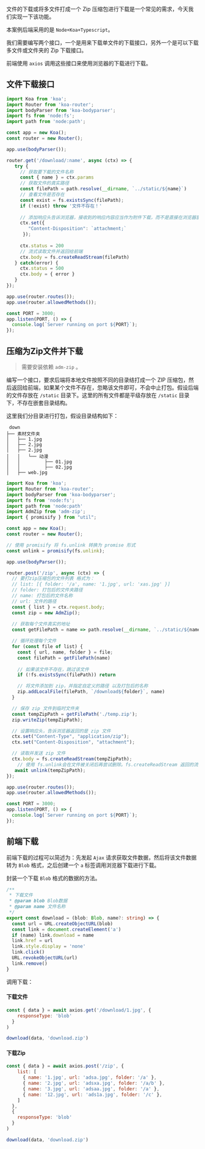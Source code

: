 文件的下载或将多文件打成一个 Zip 压缩包进行下载是一个常见的需求，今天我们实现一下该功能。

本案例后端采用的是 `Node+Koa+Typescript`。

我们需要编写两个接口，一个是用来下载单文件的下载接口，另外一个是可以下载多文件或文件夹的 Zip 下载接口。

前端使用 `axios` 调用这些接口来使用浏览器的下载进行下载。

## 文件下载接口

```ts
import Koa from 'koa';
import Router from 'koa-router';
import bodyParser from 'koa-bodyparser';
import fs from 'node:fs';
import path from 'node:path';

const app = new Koa();
const router = new Router();

app.use(bodyParser());

router.get('/download/:name', async (ctx) => {
   try {
     // 获取要下载的文件名称
     const { name } = ctx.params
     // 获取文件的真实路径
     const filePath = path.resolve(__dirname, `../static/${name}`)
     // 查看文件是否存在
     const exist = fs.existsSync(filePath);
     if (!exist) throw '文件不存在！'
     
     // 添加响应头告诉浏览器，接收到的响应内容应当作为附件下载，而不是直接在浏览器窗口内打开或嵌入。
     ctx.set({
        "Content-Disposition": `attachment;`
      });
     
     ctx.status = 200
     // 流式读取文件并返回给前端
     ctx.body = fs.createReadStream(filePath) 
   } catch(error) {
     ctx.status = 500
     ctx.body = { error }
   }
});

app.use(router.routes());
app.use(router.allowedMethods());

const PORT = 3000;
app.listen(PORT, () => {
  console.log(`Server running on port ${PORT}`);
});
```

## 压缩为Zip文件并下载

> 需要安装依赖 `adm-zip` 。

编写一个接口，要求后端将本地文件按照不同的目录结打成一个 ZIP 压缩包，然后返回给前端，如果某个文件不存在，忽略该文件即可，不会中止打包。假设后端的文件存放在 `/static` 目录下。这里的所有文件都是平级存放在 `/static` 目录下，不存在嵌套目录结构。

这里我们分目录进行打包，假设目录结构如下：

```shell
 down
├── 素材文件夹
│   ├── 1.jpg
│   ├── 2.jpg
│   ├── 2.jpg
│   │   └── 动漫
│   │         ├── 01.jpg
│   │         ├── 02.jpg
│   ├── web.jpg
```

```ts
import Koa from 'koa';
import Router from 'koa-router';
import bodyParser from 'koa-bodyparser';
import fs from 'node:fs';
import path from 'node:path'
import AdmZip from 'adm-zip';
import { promisify } from "util";

const app = new Koa();
const router = new Router();

// 使用 promisify 将 fs.unlink 转换为 promise 形式
const unlink = promisify(fs.unlink);

app.use(bodyParser());

router.post('/zip', async (ctx) => {
  // 要打zip压缩包的文件列表 格式为：
  // list: [{ folder: '/a', name: '1.jpg', url: 'xas.jpg' }]
  // folder: 打包后的文件夹路径
  // name: 打包后的文件名称
  // url: 文件的路径
  const { list } = ctx.request.body;
  const zip = new AdmZip();
  
  // 获取每个文件真实的地址
  const getFilePath = name => path.resolve(__dirname, `../static/${name}`)

  // 循环处理每个文件
  for (const file of list) {
    const { url, name, folder } = file;
    const filePath = getFilePath(name)
    
    // 如果该文件不存在，跳过该文件
    if (!fs.existsSync(filePath)) return

    // 将文件添加到 zip，并指定自定义的路径 以及打包后的名称
    zip.addLocalFile(filePath, `/download${folder}`, name)
  }

  // 保存 zip 文件到临时文件夹
  const tempZipPath = getFilePath('./temp.zip');
  zip.writeZip(tempZipPath);

  // 设置响应头，告诉浏览器返回的是 zip 文件
  ctx.set("Content-Type", "application/zip");
  ctx.set("Content-Disposition", "attachment");

  // 读取并发送 zip 文件
  ctx.body = fs.createReadStream(tempZipPath);
	// 使用 fs.unlink会在文件被关闭后再尝试删除。fs.createReadStream 返回的流会在读取完毕后自动关闭，这样就确保了文件被关闭后再进行删除操作，从而避免了出现文件仍被占用的情况
   await unlink(tempZipPath);
});

app.use(router.routes());
app.use(router.allowedMethods());

const PORT = 3000;
app.listen(PORT, () => {
  console.log(`Server running on port ${PORT}`);
});
```

## 前端下载

前端下载的过程可以简述为：先发起 `Ajax` 请求获取文件数据，然后将该文件数据转为 `Blob` 格式，之后创建一个 `a` 标签调用浏览器下载进行下载。

封装一个下载 `Blob` 格式的数据的方法。

```ts
/**
 * 下载文件
 * @param blob Blob数据
 * @param name 文件名称
 */
export const download = (blob: Blob, name?: string) => {
  const url = URL.createObjectURL(blob)
  const link = document.createElement('a')
  if (name) link.download = name
  link.href = url
  link.style.display = 'none'
  link.click()
  URL.revokeObjectURL(url)
  link.remove()
}
```

调用下载：

<!-- tabs:start -->

#### **下载文件**

```js
const { data } = await axios.get('/download/1.jpg', {
    responseType: 'blob'
  }
)

download(data, 'download.zip')
```

#### **下载Zip**

```js
const { data } = await axios.post('/zip', {
    list: [
      { name: '1.jpg', url: 'adsa.jpg', folder: '/a' },
      { name: '2.jpg', url: 'adsxa.jpg', folder: '/a/b' },
      { name: '3.jpg', url: 'adsaa.jpg', folder: '/a' },
      { name: '12.jpg', url: 'ads1a.jpg', folder: '/c' },
    ]
  },
  {
  	responseType: 'blob'
  }
)

download(data, 'download.zip')
```



<!-- tabs:end -->

